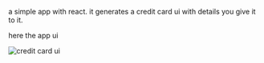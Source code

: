 a simple app with react. it generates a credit card ui with details you give it to it.

here the app ui

![credit card ui](https://github.com/fariidlotfi/credit_card_ui_generator/assets/138003177/7f83c1bf-2f3a-4753-acf5-302cd544ef60)
